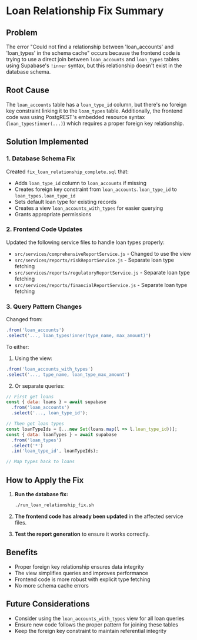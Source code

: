 # Loan Relationship Fix Summary

## Problem
The error "Could not find a relationship between 'loan_accounts' and 'loan_types' in the schema cache" occurs because the frontend code is trying to use a direct join between `loan_accounts` and `loan_types` tables using Supabase's `!inner` syntax, but this relationship doesn't exist in the database schema.

## Root Cause
The `loan_accounts` table has a `loan_type_id` column, but there's no foreign key constraint linking it to the `loan_types` table. Additionally, the frontend code was using PostgREST's embedded resource syntax (`loan_types!inner(...)`) which requires a proper foreign key relationship.

## Solution Implemented

### 1. Database Schema Fix
Created `fix_loan_relationship_complete.sql` that:
- Adds `loan_type_id` column to `loan_accounts` if missing
- Creates foreign key constraint from `loan_accounts.loan_type_id` to `loan_types.loan_type_id`
- Sets default loan type for existing records
- Creates a view `loan_accounts_with_types` for easier querying
- Grants appropriate permissions

### 2. Frontend Code Updates
Updated the following service files to handle loan types properly:
- `src/services/comprehensiveReportService.js` - Changed to use the view
- `src/services/reports/riskReportService.js` - Separate loan type fetching
- `src/services/reports/regulatoryReportService.js` - Separate loan type fetching
- `src/services/reports/financialReportService.js` - Separate loan type fetching

### 3. Query Pattern Changes
Changed from:
```javascript
.from('loan_accounts')
.select('..., loan_types!inner(type_name, max_amount)')
```

To either:
1. Using the view:
```javascript
.from('loan_accounts_with_types')
.select('..., type_name, loan_type_max_amount')
```

2. Or separate queries:
```javascript
// First get loans
const { data: loans } = await supabase
  .from('loan_accounts')
  .select('..., loan_type_id');

// Then get loan types
const loanTypeIds = [...new Set(loans.map(l => l.loan_type_id))];
const { data: loanTypes } = await supabase
  .from('loan_types')
  .select('*')
  .in('loan_type_id', loanTypeIds);

// Map types back to loans
```

## How to Apply the Fix

1. **Run the database fix:**
   ```bash
   ./run_loan_relationship_fix.sh
   ```

2. **The frontend code has already been updated** in the affected service files.

3. **Test the report generation** to ensure it works correctly.

## Benefits
- Proper foreign key relationship ensures data integrity
- The view simplifies queries and improves performance
- Frontend code is more robust with explicit type fetching
- No more schema cache errors

## Future Considerations
- Consider using the `loan_accounts_with_types` view for all loan queries
- Ensure new code follows the proper pattern for joining these tables
- Keep the foreign key constraint to maintain referential integrity